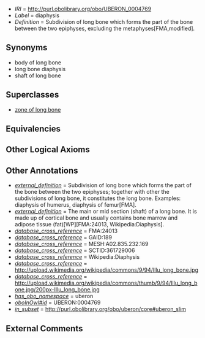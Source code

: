  * *IRI* = http://purl.obolibrary.org/obo/UBERON_0004769
 * *Label* = diaphysis
 * *Definition* = Subdivision of long bone which forms the part of the bone between the two epiphyses, excluding the metaphyses[FMA,modified].

## Synonyms

 * body of long bone
 * long bone diaphysis
 * shaft of long bone

## Superclasses

 * [zone of long bone](../../UBERON/55/UBERON_0005055.md)

## Equivalencies


## Other Logical Axioms


## Other Annotations

 * *[external_definition](../../UBPROP/01/UBPROP_0000001.md)* = Subdivision of long bone which forms the part of the bone between the two epiphyses; together with other the subdivisions of long bone, it constitutes the long bone. Examples: diaphysis of humerus, diaphysis of femur[FMA].
 * *[external_definition](../../UBPROP/01/UBPROP_0000001.md)* = The main or mid section (shaft) of a long bone. It is made up of cortical bone and usually contains bone marrow and adipose tissue (fat)[WP][FMA:24013, Wikipedia:Diaphysis].
 * *[database_cross_reference](../../ef/oboInOwl#hasDbXref.md)* = FMA:24013
 * *[database_cross_reference](../../ef/oboInOwl#hasDbXref.md)* = GAID:189
 * *[database_cross_reference](../../ef/oboInOwl#hasDbXref.md)* = MESH:A02.835.232.169
 * *[database_cross_reference](../../ef/oboInOwl#hasDbXref.md)* = SCTID:361729006
 * *[database_cross_reference](../../ef/oboInOwl#hasDbXref.md)* = Wikipedia:Diaphysis
 * *[database_cross_reference](../../ef/oboInOwl#hasDbXref.md)* = http://upload.wikimedia.org/wikipedia/commons/9/94/Illu_long_bone.jpg
 * *[database_cross_reference](../../ef/oboInOwl#hasDbXref.md)* = http://upload.wikimedia.org/wikipedia/commons/thumb/9/94/Illu_long_bone.jpg/200px-Illu_long_bone.jpg
 * *[has_obo_namespace](../../ce/oboInOwl#hasOBONamespace.md)* = uberon
 * *[oboInOwl#id](../../id/oboInOwl#id.md)* = UBERON:0004769
 * *[in_subset](../../et/oboInOwl#inSubset.md)* = http://purl.obolibrary.org/obo/uberon/core#uberon_slim

## External Comments

